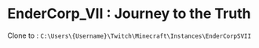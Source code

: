 # EnderCorp_VII : Journey to the Truth

Clone to :
``C:\Users\{Username}\Twitch\Minecraft\Instances\EnderCorpSVII``
